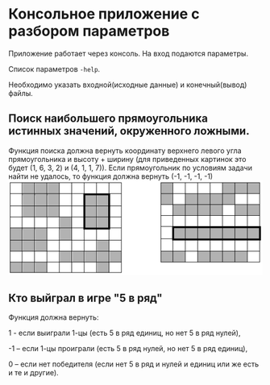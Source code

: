 # Консольное приложение с разбором параметров
Приложение работает через консоль. На вход подаются параметры. 

Список параметров `-help`.

Необходимо указать входной(исходные данные) и конечный(вывод) файлы.

## Поиск наибольшего прямоугольника истинных значений, окруженного ложными.

Функция поиска должна вернуть координату верхнего левого угла прямоугольника и высоту + ширину (для приведенных картинок это будет (1, 6, 3, 2) и (4, 1, 1, 7)). Если прямоугольник по условиям задачи найти не удалось, то функция должна вернуть (-1, -1, -1, -1)
![Иллюстрация](https://github.com/Nikita31033/JavaProject/blob/master/Screenshot_2021-03-30%20Task_08%20doc.png "Пример")

## Кто выйграл в игре "5 в ряд"

Функция должна вернуть:

1 - если выиграли 1-цы (есть 5 в ряд единиц, но нет 5 в ряд нулей), 

-1 – если 1-цы проиграли (есть 5 в ряд нулей, но нет 5 в ряд единиц), 

0 – если нет победителя (если нет 5 в ряд и нулей и единиц или же есть и те и другие).
